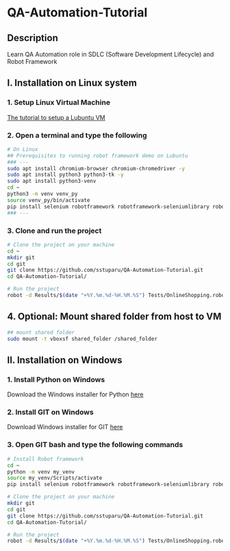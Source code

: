 # QA-Automation-Tutorial
## Description
Learn QA Automation role in SDLC (Software Development Lifecycle) and Robot Framework

## I. Installation on Linux system

### 1. Setup Linux Virtual Machine
[The tutorial to setup a Lubuntu VM](https://github.com/sstuparu/QA-Automation-Tutorial/blob/main/Documents/Tutoriale/Setup%20mediu%20ma%C8%99in%C4%83%20virtual%C4%83.pptx)

### 2. Open a terminal and type the following
```sh
# On Linux
## Prerequisites to running robot framework demo on Lubuntu
### ---
sudo apt install chromium-browser chromium-chromedriver -y
sudo apt install python3 python3-tk -y
sudo apt install python3-venv
cd ~
python3 -m venv venv_py
source venv_py/bin/activate
pip install selenium robotframework robotframework-seleniumlibrary robotframework-tidy pyyaml
### ---
```

### 3. Clone and run the project
```sh
# Clone the project on your machine
cd ~
mkdir git
cd git
git clone https://github.com/sstuparu/QA-Automation-Tutorial.git
cd QA-Automation-Tutorial/
```
```sh
# Run the project
robot -d Results/$(date "+%Y.%m.%d-%H.%M.%S") Tests/OnlineShopping.robot
```

## 4. Optional: Mount shared folder from host to VM
```sh
## mount shared folder
sudo mount -t vboxsf shared_folder /shared_folder
```

## II. Installation on Windows

### 1. Install Python on Windows
Download the Windows installer for Python [here](https://www.python.org/downloads/)

### 2. Install GIT on Windows
Download Windows installer for GIT [here](https://git-scm.com/downloads/win)

### 3. Open GIT bash and type the following commands
```sh
# Install Robot framework
cd ~
python -m venv my_venv
source my_venv/Scripts/activate
pip install selenium robotframework robotframework-seleniumlibrary robotframework-tidy pyyaml
```
```sh
# Clone the project on your machine
mkdir git
cd git
git clone https://github.com/sstuparu/QA-Automation-Tutorial.git
cd QA-Automation-Tutorial/
```
```sh
# Run the project
robot -d Results/$(date "+%Y.%m.%d-%H.%M.%S") Tests/OnlineShopping.robot
```